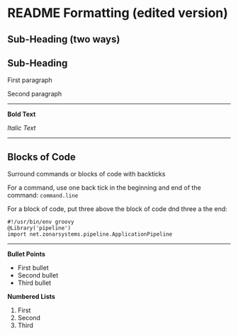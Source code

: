 # README Formatting (edited version)

Sub-Heading (two ways)
---

## Sub-Heading
First paragraph

Second paragraph

---

**Bold Text**

*Italic Text*

---

## Blocks of Code
Surround commands or blocks of code with backticks

For a command, use one back tick in the beginning and end of the command:
`command.line`

For a block of code, put three above the block of code dnd three a the end:
```
#!/usr/bin/env groovy
@Library('pipeline')
import net.zonarsystems.pipeline.ApplicationPipeline
```

---

**Bullet Points**  
  * First bullet
  * Second bullet
  * Third bullet
  
**Numbered Lists**
  1. First
  2. Second
  3. Third
